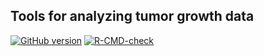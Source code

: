 ## Tools for analyzing tumor growth data

<!-- badges: start -->
[![GitHub version](https://img.shields.io/static/v1?label=GitHub&message=0.3.1&color=blue&logo=github)](https://github.com/pbreheny/tumr)
[![R-CMD-check](https://github.com/pbreheny/tumr/workflows/R-CMD-check/badge.svg)](https://github.com/pbreheny/tumr/actions)
<!-- badges: end -->

